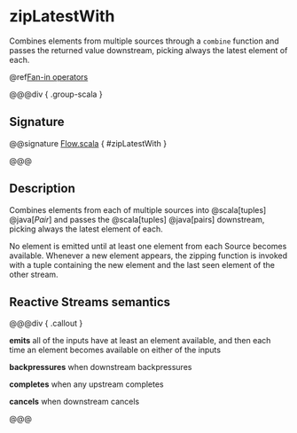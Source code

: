 # zipLatestWith

Combines elements from multiple sources through a `combine` function and passes the returned value downstream, picking always the latest element of each.

@ref[Fan-in operators](../index.md#fan-in-operators)

@@@div { .group-scala }

## Signature

@@signature [Flow.scala](/akka-stream/src/main/scala/akka/stream/scaladsl/Flow.scala) { #zipLatestWith }

@@@

## Description

Combines elements from each of multiple sources into @scala[tuples] @java[*Pair*] and passes the @scala[tuples] @java[pairs] downstream, picking always the latest element of each.

No element is emitted until at least one element from each Source becomes available. Whenever a new
element appears, the zipping function is invoked with a tuple containing the new element and the last seen element of the other stream.

## Reactive Streams semantics

@@@div { .callout }

**emits** all of the inputs have at least an element available, and then each time an element becomes
          available on either of the inputs

**backpressures** when downstream backpressures

**completes** when any upstream completes

**cancels** when downstream cancels

@@@

